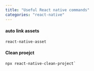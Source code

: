 ```yaml
---
title: "Useful React native commands"
categories: "react-native"
---
```


#### auto link assets

```
react-native-asset
```

#### Clean proejct

```
npx react-native-clean-project`
```
